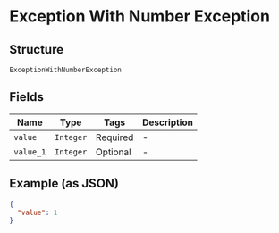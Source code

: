 
# Exception With Number Exception

## Structure

`ExceptionWithNumberException`

## Fields

| Name | Type | Tags | Description |
|  --- | --- | --- | --- |
| `value` | `Integer` | Required | - |
| `value_1` | `Integer` | Optional | - |

## Example (as JSON)

```json
{
  "value": 1
}
```

